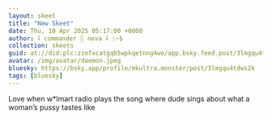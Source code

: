 ```yaml
---
layout: skeet
title: "New Skeet"
date: Thu, 10 Apr 2025 05:17:00 +0000
author: ⸸ commander ░ nova ⸸ :~$
collection: skeets
guid: at://did:plc:zzofxcatgqb5wpkqetnng4wo/app.bsky.feed.post/3lmgqu4tdws2k
avatar: /img/avatar/daemon.jpeg
bluesky: https://bsky.app/profile/mkultra.monster/post/3lmgqu4tdws2k
tags: [bluesky]
---
```


Love when w*lmart radio plays the song where dude sings about what a woman’s pussy tastes like
